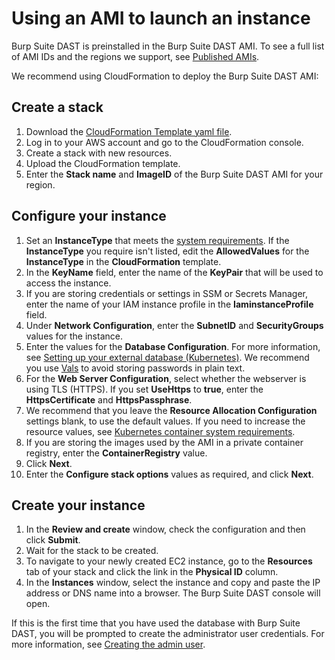 # Using an AMI to launch an instance

Burp Suite DAST is preinstalled in the Burp Suite DAST AMI. To see a full list of AMI IDs and the regions we support, see [Published AMIs](https://github.com/PortSwigger/burp-suite-enterprise-edition-ami/blob/main/published_amis.md).

We recommend using CloudFormation to deploy the Burp Suite DAST AMI:

## Create a stack

1. Download the [CloudFormation Template yaml file](https://github.com/PortSwigger/burp-suite-enterprise-edition-ami/tree/main/cloudformation).
2. Log in to your AWS account and go to the CloudFormation console.
3. Create a stack with new resources.
4. Upload the CloudFormation template.
5. Enter the **Stack name** and **ImageID** of the Burp Suite DAST AMI for your region.

## Configure your instance

1. Set an **InstanceType** that meets the [system requirements](https://github.com/darren-portswigger/wayland-smithy/blob/main/README.md#system-requirements-for-ami-instances). If the **InstanceType** you require isn't listed, edit the **AllowedValues** for the **InstanceType** in the **CloudFormation** template.
2. In the **KeyName** field, enter the name of the **KeyPair** that will be used to access the instance.
3. If you are storing credentials or settings in SSM or Secrets Manager, enter the name of your IAM instance profile in the **IaminstanceProfile** field.
4. Under **Network Configuration**, enter the **SubnetID** and **SecurityGroups** values for the instance.
5. Enter the values for the **Database Configuration**. For more information, see [Setting up your external database (Kubernetes)](https://portswigger.net/burp/documentation/enterprise/setup/self-hosted/kubernetes/setup-external-database). We recommend you use [Vals](https://github.com/helmfile/vals) to avoid storing passwords in plain text.
6. For the **Web Server Configuration**, select whether the webserver is using TLS (HTTPS). If you set **UseHttps** to **true**, enter the **HttpsCertificate** and **HttpsPassphrase**.
8. We recommend that you leave the **Resource Allocation Configuration** settings blank, to use the default values. If you need to increase the resource values, see [Kubernetes container system requirements](https://portswigger.net/burp/documentation/enterprise/setup/self-hosted/kubernetes/k8-system-requirements#container-system-requirements).
9. If you are storing the images used by the AMI in a private container registry, enter the **ContainerRegistry** value.
10. Click **Next**.
11. Enter the **Configure stack options** values as required, and click **Next**.

## Create your instance

1. In the **Review and create** window, check the configuration and then click **Submit**.
2. Wait for the stack to be created.
3. To navigate to your newly created EC2 instance, go to the **Resources** tab of your stack and click the link in the **Physical ID** column.
4. In the **Instances** window, select the instance and copy and paste the IP address or DNS name into a browser. The Burp Suite DAST console will open.

If this is the first time that you have used the database with Burp Suite DAST, you will be prompted to create the administrator user credentials. For more information, see [Creating the admin user](https://portswigger.net/burp/documentation/enterprise/setup/self-hosted/kubernetes/create-admin).
